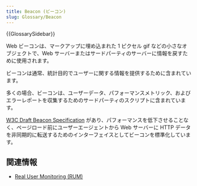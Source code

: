 ```yaml
---
title: Beacon (ビーコン)
slug: Glossary/Beacon
---
```


{{GlossarySidebar}}

Web ビーコンは、マークアップに埋め込まれた 1 ピクセル gif などの小さなオブジェクトで、Web サーバーまたはサードパーティのサーバーに情報を戻すために使用されます。

ビーコンは通常、統計目的でユーザーに関する情報を提供するために含まれています。

多くの場合、ビーコンは、ユーザーデータ、パフォーマンスメトリック、およびエラーレポートを収集するためのサードパーティのスクリプトに含まれています。

[W3C Draft Beacon Specification](https://w3c.github.io/beacon/) があり、パフォーマンスを低下させることなく、ページロード前にユーザーエージェントから Web サーバーに HTTP データを非同期的に転送するためのインターフェイスとしてビーコンを標準化しています。

## 関連情報

- [Real User Monitoring (RUM)](/ja/docs/Glossary/Real_User_Monitoring)
